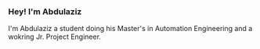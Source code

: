 ### Hey! I'm Abdulaziz

I'm Abdulaziz a student doing his Master's in Automation Engineering and a wokring Jr. Project Engineer. 
